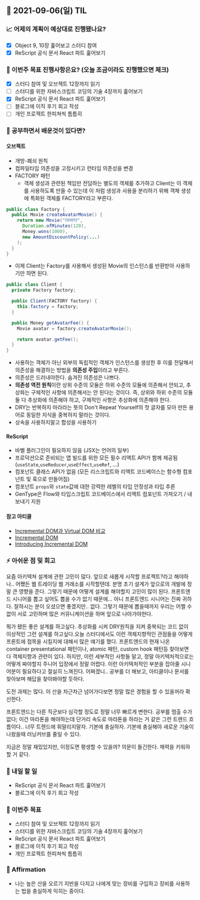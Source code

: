 ## 📆 2021-09-06(일) TIL

### 📈 어제의 계획이 예상대로 진행됐나요?
- [x] Object 9, 10장 훑어보고 스터디 참여
- [x] ReScript 공식 문서 React 파트 훑어보기

### 🦄 이번주 목표 진행사항은요? (오늘 조금이라도 진행했으면 체크)
- [x] 스터디 참여 및 오브젝트 12장까지 읽기
- [ ] 스터디를 위한 자바스크립트 코딩의 기술 4장까지 훑어보기
- [x] ReScript 공식 문서 React 파트 훑어보기
- [ ] 블로그에 이직 후기 회고 작성
- [ ] 개인 프로젝트 한피쳐씩 틈틈히

### 🤔 공부하면서 배운것이 있다면?

#### 오브젝트
- 개방-폐쇠 원칙
- 컴파일타임 의존성을 고정시키고 런타임 의존성을 변경
- FACTORY 패턴
  - 객체 생성과 관련된 책임만 전담하는 별도의 객체를 추가하고 Client는 이 객체를 사용하도록 만들 수 있는데 이 처럼 생성과 사용을 분리하기 위해 객체 생성에 특화된 객체를 FACTORY라고 부른다.

```java
public class Factory {
  public Movie createAvatarMovie() {
    return new Movie("아바타",
      Duration.ofMinutes(120),
      Money.wons(1000),
      new AmountDiscountPolicy(...)
    );
  }
}
```

- 이제 Client는 Factory를 사용해서 생성된 Movie의 인스턴스를 반환받아 사용하기만 하면 된다.

```java
public class Client {
  private Factory factory;

  public Client(FACTORY factory) {
    this.factory = factory;
  }

  public Money getAvatarFee() {
    Movie avatar = factory.createAvatarMovie();

    return avatar.getFee();
  }
}
```

- 사용하는 객체가 아닌 외부의 독립적인 객체가 인스턴스를 생성한 후 이를 전달해서 의존성을 해결하는 방법을 **의존성 주입**이라고 부른다.
- 의존성은 드러내야한다. 숨겨진 의존성은 나쁘다.
- **의존성 역전 원칙**이란 상위 수준의 모듈은 하위 수준의 모듈에 의존해서 안되고, 추상화는 구체적인 사항에 의존해서는 안 된다는 것이다. 즉, 상위와 하위 수준의 모듈 둘 다 추상화에 의존해야 하고, 구체적인 사항은 추상화에 의존해야 한다.
- DRY는 반복하지 마라라는 뜻의 Don't Repeat Yourself의 첫 글자를 모아 만든 용어로 동일한 지식을 중복하지 말라는 것이다.
- 상속을 사용하지말고 합성을 사용하기

#### ReScript
- 바벨 플러그인이 필요하지 않음 (JSX는 언어의 일부)
- 프로덕션으로 준비되는 앱 빌드를 위한 모든 필수 리액트 API가 함께 제공됨 (`useState`,`useReducer`,`useEffect`,`useRef`, ...)
- 컴포넌트 클래스 API가 없음 (모든 리스크립트와 리액트 코드베이스는 함수형 컴포넌트 및 훅으로 만들어짐)
- 컴포넌트 `props`와 `state`값에 대한 강력한 레벨의 타입 안정성과 타입 추론
- GenType은 Flow와 타입스크립트 코드베이스에서 리액트 컴포넌트 가져오기 / 내보내기 지원

#### 참고 아티클
- [Incremental DOM과 Virtual DOM 비교](https://ui.toast.com/weekly-pick/ko_20210819)
- [Incremental DOM](https://github.com/google/incremental-dom)
- [Introducing Incremental DOM](https://medium.com/google-developers/introducing-incremental-dom-e98f79ce2c5f)

### ⚡ 아쉬운 점 및 회고
요즘 아키텍쳐 설계에 관한 고민이 많다. 앞으로 새롭게 시작할 프로젝트?라고 해야하나.. 어쨌든 웹 트레이딩 웹 거래소를 시작할텐데. 분명 초기 설계가 앞으로의 개발에 정말 큰 영향을 준다. 그렇기 때문에 어떻게 설계를 해야할지 고민이 많이 된다. 프론트엔드 시니어를 뽑고 싶어도 뽑을 수가 없기 때문에... 아니 프론트엔드 시니어는 진짜 귀하다. 잘하시는 분이 오셨으면 좋겠지만.. 없다. 그렇기 때문에 뽑을때까지 우리는 어쩔 수 없이 서로 고민하며 많은 커뮤니케이션을 하며 앞으로 나아가야한다.   

뭐가 됐든 좋은 설계를 하고싶다. 추상화를 시켜 DRY원칙을 지켜 중복되는 코드 없이 이상적인 그런 설계를 하고싶다.오늘 스터디에서도 이런 객체지향적인 관점들을 어떻게 프론트에 접목을 시킬지에 대해서 많은 얘기를 했다. 프론트엔드의 현재 나온 container presentational 패턴이나, atomic 패턴, custom hook 패턴등 찾아보면 다 객체지향과 관련이 있다. 하지만, 이런 세부적인 사항들 말고, 정말 아키텍처적으로는 어떻게 짜야할지 주니어 입장에서 정말 어렵다. 이런 아키텍처적인 부분을 잡아줄 시니어분이 필요하다고 절실히 느껴진다. 어쩌겠니.. 공부를 더 해보고, 아티클이나 문서를 찾아보며 해답을 찾아봐야할 듯하다.   

도전 과제는 많다. 이 산을 차근차근 넘어가다보면 정말 많은 경험을 할 수 있을꺼라 확신한다.   

프론트엔드는 다른 직군보다 심각할 정도로 정말 너무 빠르게 변한다. 공부를 멈출 수가 없다; 이건 마라톤을 해야하는데 단거리 속도로 마라톤을 하라는 거 같은 그런 트렌드 흐름이다.. 너무 트렌드에 휘말리지말자. 기본에 충실하자. 기본에 충실해야 새로운 기술이 나왔을때 러닝커브를 줄일 수 있다.   

지금은 정말 재밌있지만, 이정도면 평생할 수 있을까? 의문이 들긴한다. 채력을 키워햐할 거 같다.   

### 🚀 내일 할 일
- ReScript 공식 문서 React 파트 훑어보기
- 블로그에 이직 후기 회고 작성

### 🎯 이번주 목표
- 스터디 참여 및 오브젝트 12장까지 읽기
- 스터디를 위한 자바스크립트 코딩의 기술 4장까지 훑어보기
- ReScript 공식 문서 React 파트 훑어보기
- 블로그에 이직 후기 회고 작성
- 개인 프로젝트 한피쳐씩 틈틈히

### 😤 Affirmation
- 나는 높은 산을 오르기 지반을 다지고 나에게 맞는 장비를 구입하고 장비를 사용하는 법을 충실하게 익히는 중이다.
